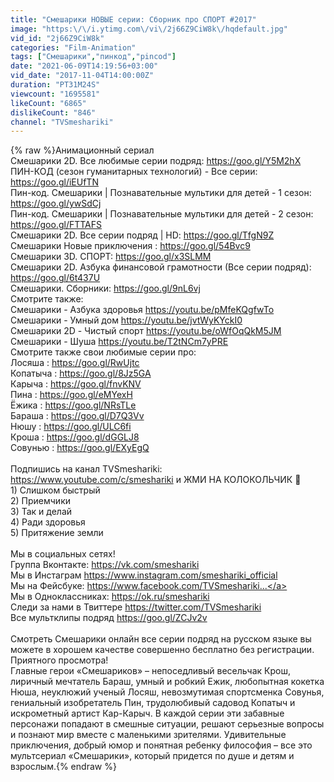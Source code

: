 ```yaml
---
title: "Смешарики НОВЫЕ серии: Сборник про СПОРТ #2017"
image: "https:\/\/i.ytimg.com\/vi\/2j66Z9CiW8k\/hqdefault.jpg"
vid_id: "2j66Z9CiW8k"
categories: "Film-Animation"
tags: ["Смешарики","пинкод","pincod"]
date: "2021-06-09T14:19:56+03:00"
vid_date: "2017-11-04T14:00:00Z"
duration: "PT31M24S"
viewcount: "1695581"
likeCount: "6865"
dislikeCount: "846"
channel: "TVSmeshariki"
---
```

{% raw %}Анимационный сериал<br />Смешарики 2D. Все любимые серии подряд: <a rel="nofollow" target="blank" href="https://goo.gl/Y5M2hX">https://goo.gl/Y5M2hX</a><br />ПИН-КОД (сезон гуманитарных технологий) - Все серии: <a rel="nofollow" target="blank" href="https://goo.gl/iEUfTN">https://goo.gl/iEUfTN</a><br />Пин-код. Смешарики | Познавательные мультики для детей - 1 сезон: <a rel="nofollow" target="blank" href="https://goo.gl/ywSdCj">https://goo.gl/ywSdCj</a><br />Пин-код. Смешарики | Познавательные мультики для детей - 2 сезон: <a rel="nofollow" target="blank" href="https://goo.gl/FTTAFS">https://goo.gl/FTTAFS</a><br />Смешарики 2D. Все серии подряд | HD: <a rel="nofollow" target="blank" href="https://goo.gl/TfgN9Z">https://goo.gl/TfgN9Z</a> <br />Смешарики Новые приключения : <a rel="nofollow" target="blank" href="https://goo.gl/54Bvc9">https://goo.gl/54Bvc9</a><br />Смешарики 3D. СПОРТ: <a rel="nofollow" target="blank" href="https://goo.gl/x3SLMM">https://goo.gl/x3SLMM</a><br />Смешарики 2D. Азбука финансовой грамотности (Все серии подряд): <a rel="nofollow" target="blank" href="https://goo.gl/6t437U">https://goo.gl/6t437U</a><br />Смешарики. Сборники: <a rel="nofollow" target="blank" href="https://goo.gl/9nL6vj">https://goo.gl/9nL6vj</a><br />Смотрите также:<br />Смешарики - Азбука здоровья <a rel="nofollow" target="blank" href="https://youtu.be/pMfeKQgfwTo">https://youtu.be/pMfeKQgfwTo</a><br />Смешарики - Умный дом <a rel="nofollow" target="blank" href="https://youtu.be/jvtWyKYckI0">https://youtu.be/jvtWyKYckI0</a><br />Смешарики 2D - Чистый спорт <a rel="nofollow" target="blank" href="https://youtu.be/oWfOqQkM5JM">https://youtu.be/oWfOqQkM5JM</a><br />Смешарики - Шуша <a rel="nofollow" target="blank" href="https://youtu.be/T2tNCm7yPRE">https://youtu.be/T2tNCm7yPRE</a><br />Смотрите также свои любимые серии про: <br />Лосяша : <a rel="nofollow" target="blank" href="https://goo.gl/RwUjtc">https://goo.gl/RwUjtc</a><br />Копатыча : <a rel="nofollow" target="blank" href="https://goo.gl/8Jz5GA">https://goo.gl/8Jz5GA</a><br />Карыча : <a rel="nofollow" target="blank" href="https://goo.gl/fnvKNV">https://goo.gl/fnvKNV</a><br />Пина : <a rel="nofollow" target="blank" href="https://goo.gl/eMYexH">https://goo.gl/eMYexH</a><br />Ёжика : <a rel="nofollow" target="blank" href="https://goo.gl/NRsTLe">https://goo.gl/NRsTLe</a><br />Бараша : <a rel="nofollow" target="blank" href="https://goo.gl/D7Q3Vv">https://goo.gl/D7Q3Vv</a><br />Нюшу : <a rel="nofollow" target="blank" href="https://goo.gl/ULC6fi">https://goo.gl/ULC6fi</a><br />Кроша : <a rel="nofollow" target="blank" href="https://goo.gl/dGGLJ8">https://goo.gl/dGGLJ8</a><br />Совунью : <a rel="nofollow" target="blank" href="https://goo.gl/EXyEgQ">https://goo.gl/EXyEgQ</a> <br /><br />Подпишись на канал TVSmeshariki: <a rel="nofollow" target="blank" href="https://www.youtube.com/c/smeshariki">https://www.youtube.com/c/smeshariki</a> и ЖМИ НА КОЛОКОЛЬЧИК 🔔 <br />1) Слишком быстрый<br />2) Приемчики<br />3) Так и делай<br />4) Ради здоровья<br />5) Притяжение земли<br /><br />Мы в социальных сетях!<br />Группа Вконтакте: <a rel="nofollow" target="blank" href="https://vk.com/smeshariki">https://vk.com/smeshariki</a><br />Мы в Инстаграм <a rel="nofollow" target="blank" href="https://www.instagram.com/smeshariki_official">https://www.instagram.com/smeshariki_official</a><br />Мы на Фейсбуке: <a rel="nofollow" target="blank" href="https://www.facebook.com/TVSmeshariki...">https://www.facebook.com/TVSmeshariki...</a><br />Мы в Одноклассниках: <a rel="nofollow" target="blank" href="https://ok.ru/smeshariki">https://ok.ru/smeshariki</a><br />Следи за нами в Твиттере <a rel="nofollow" target="blank" href="https://twitter.com/TVSmeshariki">https://twitter.com/TVSmeshariki</a><br />Все мультклипы подряд <a rel="nofollow" target="blank" href="https://goo.gl/ZCJv2v">https://goo.gl/ZCJv2v</a><br /><br />Смотреть Смешарики онлайн все серии подряд на русском языке вы можете в хорошем качестве совершенно бесплатно без регистрации. Приятного просмотра! <br />Главные герои «Смешариков» – непоседливый весельчак Крош, лиричный мечтатель Бараш, умный и робкий Ежик, любопытная кокетка Нюша, неуклюжий ученый Лосяш, невозмутимая спортсменка Совунья, гениальный изобретатель Пин, трудолюбивый садовод Копатыч и искрометный артист Кар-Карыч. В каждой серии эти забавные персонажи попадают в смешные ситуации, решают серьезные вопросы и познают мир вместе с маленькими зрителями. Удивительные приключения, добрый юмор и понятная ребенку философия – все это мультсериал «Смешарики», который придется по душе и детям и взрослым.{% endraw %}
